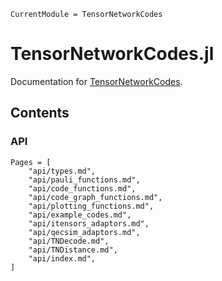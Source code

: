```@meta
CurrentModule = TensorNetworkCodes
```

# TensorNetworkCodes.jl

Documentation for [TensorNetworkCodes](https://github.com/dkt29/TensorNetworkCodes.jl).

## Contents

### API
```@contents
Pages = [
    "api/types.md",
    "api/pauli_functions.md",
    "api/code_functions.md",
    "api/code_graph_functions.md",
    "api/plotting_functions.md",
    "api/example_codes.md",
    "api/itensors_adaptors.md",
    "api/qecsim_adaptors.md",
    "api/TNDecode.md",
    "api/TNDistance.md",
    "api/index.md",
]
```
